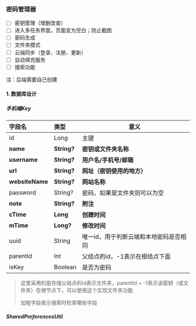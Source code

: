 ### 密码管理器

- [ ] 密钥管理（增删改查）
- [ ] 进入多任务界面，页面变为空白；防止截图
- [ ] 密码生成
- [ ] 文件夹模式
- [ ] 云端同步（登录、注册、更新）
- [ ] 自动填充服务
- [ ] 搜索功能

注：后端需要自己创建
 
#### 1. 数据库设计

##### 手机端Key

| 字段名          | 类型        | 意义                                   |
| :-------------- | :---------- | -------------------------------------- |
| id              | Long        | 主键                                   |
| **name**        | **String?** | **密钥或文件夹名称**                   |
| **username**    | **String?** | **用户名/手机号/邮箱**                 |
| **url**         | **String?** | **网址（密钥使用的地方）**             |
| **websiteName** | **String?** | **网站名称**                           |
| password        | String?     | 密码，如果是文件夹则可以为空           |
| **note**        | **String?** | **附注**                               |
| **cTime**       | **Long**    | **创建时间**                           |
| **mTime**       | **Long?**   | **修改时间**                           |
| uuid            | String      | 唯一id，用于判断云端和本地密码是否相同 |
| parentId        | Int         | 父结点的id，-1表示在根结点下面         |
| isKey           | Boolean     | 是否为密码                             |

> 这里采用的是存储父结点的id表示文件夹，parentId = -1表示该密钥（或文件夹）在根节点下，可以使用这个实现文件夹功能
>
> 加粗字段表示搜索时检索哪些字段

##### SharedPreferencesUtil 
